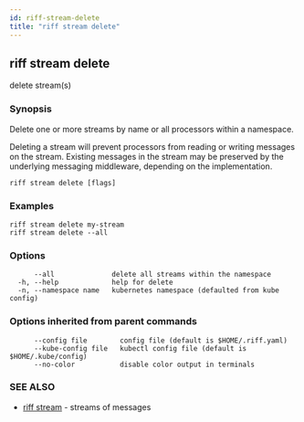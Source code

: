 ```yaml
---
id: riff-stream-delete
title: "riff stream delete"
---
```

## riff stream delete

delete stream(s)

### Synopsis

Delete one or more streams by name or all processors within a namespace.

Deleting a stream will prevent processors from reading or writing messages on
the stream. Existing messages in the stream may be preserved by the underlying
messaging middleware, depending on the implementation.

```
riff stream delete [flags]
```

### Examples

```
riff stream delete my-stream
riff stream delete --all 
```

### Options

```
      --all              delete all streams within the namespace
  -h, --help             help for delete
  -n, --namespace name   kubernetes namespace (defaulted from kube config)
```

### Options inherited from parent commands

```
      --config file        config file (default is $HOME/.riff.yaml)
      --kube-config file   kubectl config file (default is $HOME/.kube/config)
      --no-color           disable color output in terminals
```

### SEE ALSO

* [riff stream](riff_stream.md)	 - streams of messages

